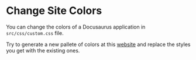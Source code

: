 # Change Site Colors

You can change the colors of a Docusaurus application in `src/css/custom.css` file.

Try to generate a new pallete of colors at this [website](https://docusaurus.io/docs/styling-layout#styling-your-site-with-infima) and replace the styles you get with the existing ones.
